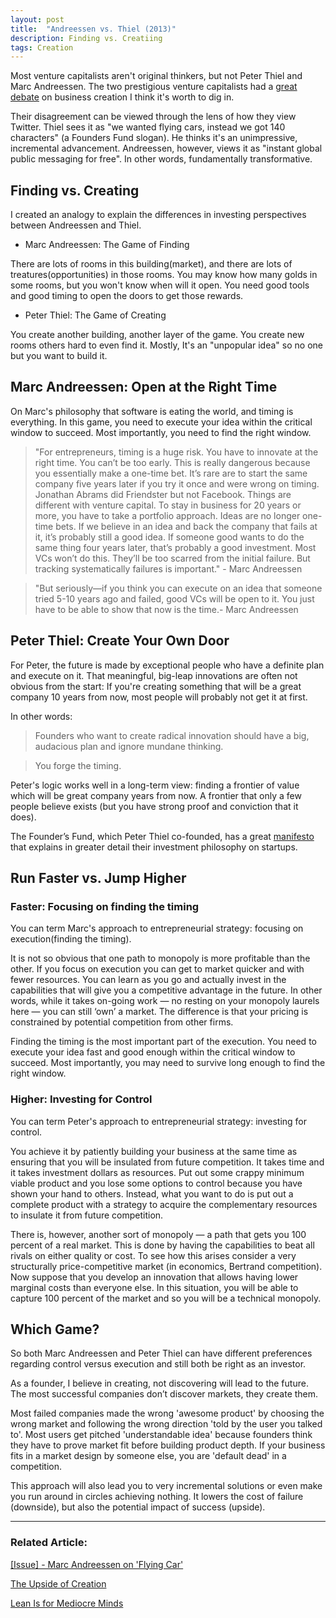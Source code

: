 ```yaml
---
layout: post
title:  "Andreessen vs. Thiel (2013)"
description: Finding vs. Creatiing 
tags: Creation
---
```


Most venture capitalists aren't original thinkers, but not Peter Thiel and Marc Andreessen. The two prestigious venture capitalists had a [great debate](https://www.youtube.com/watch?v=PUhtHojSphk) on business creation I think it's worth to dig in. 

Their disagreement can be viewed through the lens of how they view Twitter. Thiel sees it as "we wanted flying cars, instead we got 140 characters" (a Founders Fund slogan). He thinks it's an unimpressive, incremental advancement. Andreessen, however, views it as "instant global public messaging for free". In other words, fundamentally transformative.

## Finding vs. Creating

I created an analogy to explain the differences in investing perspectives between Andreessen and Thiel.

- Marc Andreessen: The Game of Finding 

There are lots of rooms in this building(market), and there are lots of treatures(opportunities) in those rooms. You may know how many golds in some rooms, but you won't know when will it open. You need good tools and good timing to open the doors to get those rewards. 

- Peter Thiel: The Game of Creating

You create another building, another layer of the game. You create new rooms others hard to even find it. Mostly, It's an "unpopular idea" so no one but you want to build it.

## Marc Andreessen: Open at the Right Time

On Marc's philosophy that software is eating the world, and timing is everything. In this game, you need to execute your idea within the critical window to succeed. Most importantly, you need to find the right window.

>"For entrepreneurs, timing is a huge risk. You have to innovate at the right time. You can’t be too early. This is really dangerous because you essentially make a one-time bet. It’s rare are to start the same company five years later if you try it once and were wrong on timing. Jonathan Abrams did Friendster but not Facebook. Things are different with venture capital. To stay in business for 20 years or more, you have to take a portfolio approach. Ideas are no longer one-time bets. If we believe in an idea and back the company that fails at it, it’s probably still a good idea. If someone good wants to do the same thing four years later, that’s probably a good investment. Most VCs won’t do this. They’ll be too scarred from the initial failure. But tracking systematically failures is important." - Marc Andreessen

> "But seriously—if you think you can execute on an idea that someone tried 5-10 years ago and failed, good VCs will be open to it. You just have to be able to show that now is the time.- Marc Andreessen

## Peter Thiel: Create Your Own Door

For Peter, the future is made by exceptional people who have a definite plan and execute on it. That meaningful, big-leap innovations are often not obvious from the start: If you're creating something that will be a great company 10 years from now, most people will probably not get it at first. 

In other words: 

> Founders who want to create radical innovation should have a big, audacious plan and ignore mundane thinking.

> You forge the timing.

Peter's logic works well in a long-term view: finding a frontier of value which will be great company years from now. A frontier that only a few people believe exists (but you have strong proof and conviction that it does).

The Founder’s Fund, which Peter Thiel co-founded, has a great [manifesto](https://foundersfund.com/the-future/) that explains in greater detail their investment philosophy on startups.

## Run Faster vs. Jump Higher

### Faster: Focusing on finding the timing

You can term Marc's approach to entrepreneurial strategy: focusing on execution(finding the timing). 

It is not so obvious that one path to monopoly is more profitable than the other. If you focus on execution you can get to market quicker and with fewer resources. You can learn as you go and actually invest in the capabilities that will give you a competitive advantage in the future. In other words, while it takes on-going work — no resting on your monopoly laurels here — you can still ‘own’ a market. The difference is that your pricing is constrained by potential competition from other firms. 

Finding the timing is the most important part of the execution. You need to execute your idea fast and good enough within the critical window to succeed. Most importantly, you may need to survive long enough to find the right window.

### Higher: Investing for Control

You can term Peter's approach to entrepreneurial strategy: investing for control.

You achieve it by patiently building your business at the same time as ensuring that you will be insulated from future competition. It takes time and it takes investment dollars as resources. Put out some crappy minimum viable product and you lose some options to control because you have shown your hand to others. Instead, what you want to do is put out a complete product with a strategy to acquire the complementary resources to insulate it from future competition. 

There is, however, another sort of monopoly — a path that gets you 100 percent of a real market. This is done by having the capabilities to beat all rivals on either quality or cost. To see how this arises consider a very structurally price-competitive market (in economics, Bertrand competition). Now suppose that you develop an innovation that allows having lower marginal costs than everyone else. In this situation, you will be able to capture 100 percent of the market and so you will be a technical monopoly. 


## Which Game?

So both Marc Andreessen and Peter Thiel can have different preferences regarding control versus execution and still both be right as an investor. 

As a founder, I believe in creating, not discovering will lead to the future. The most successful companies don’t discover markets, they create them. 

Most failed companies made the wrong 'awesome product' by choosing the wrong market and following the wrong direction 'told by the user you talked to'. Most users get pitched 'understandable idea' because founders think they have to prove market fit before building product depth. If your business fits in a market design by someone else, you are 'default dead' in a competition.

This approach will also lead you to very incremental solutions or even make you run around in circles achieving nothing. It lowers the cost of failure (downside), but also the potential impact of success (upside).





---

### Related Article: 

[[Issue] - Marc Andreessen on 'Flying Car'](https://allenleein.github.io/2020/03/11/pmarca-flying-car.html)

[The Upside of Creation](https://allenleein.github.io/2019/06/11/gamesthoery1.html)

[Lean Is for Mediocre Minds](https://allenleein.github.io/2019/12/06/lean-mediocre.html)